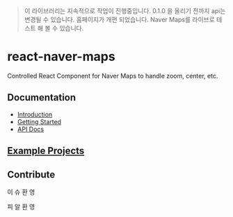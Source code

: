 > 이 라이브러리는 지속적으로 작업이 진행중입니다. 0.1.0 을 올리기 전까지 api는 변경될 수 있습니다. 
> 홈페이지가 개편 되었습니다. Naver Maps를 라이브로 테스트 해 볼 수 있습니다.

# react-naver-maps
Controlled React Component for Naver Maps to handle zoom, center, etc.

## Documentation

- [Introduction](https://zeakd.github.io/react-naver-maps/#/React%20Naver%20Maps?id=introduction)
- [Getting Started](https://zeakd.github.io/react-naver-maps/#/React%20Naver%20Maps?id=getting-started)
- [API Docs](https://zeakd.github.io/react-naver-maps)

## [Example Projects](./examples)
 
## Contribute

이 슈 환 영

피 알 환 영

  
  
